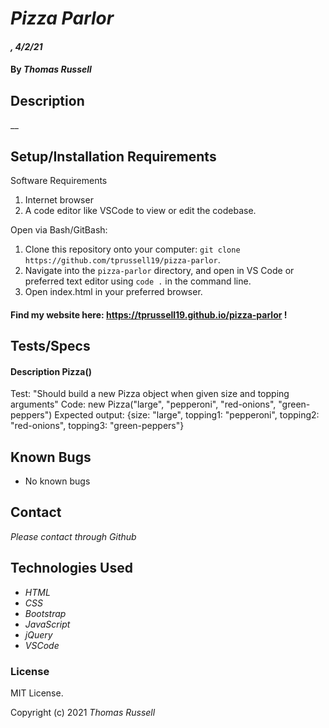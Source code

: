 # _Pizza Parlor_

#### _, 4/2/21_

#### By _Thomas Russell_

## Description

__

## Setup/Installation Requirements

Software Requirements
1. Internet browser
2. A code editor like VSCode to view or edit the codebase.

Open via Bash/GitBash:
1. Clone this repository onto your computer:
`git clone https://github.com/tprussell19/pizza-parlor`.
2. Navigate into the `pizza-parlor` directory, and open in VS Code or preferred text editor using `code .` in the command line.
3. Open index.html in your preferred browser.

#### Find my website here: https://tprussell19.github.io/pizza-parlor !

## Tests/Specs

#### Description Pizza()
Test: "Should build a new Pizza object when given size and topping arguments"
Code: new Pizza("large", "pepperoni", "red-onions", "green-peppers")
Expected output: {size: "large", topping1: "pepperoni", topping2: "red-onions", topping3: "green-peppers"}

## Known Bugs

* No known bugs

## Contact

_Please contact through Github_

## Technologies Used

* _HTML_
* _CSS_
* _Bootstrap_
* _JavaScript_
* _jQuery_
* _VSCode_

### License

MIT License.

Copyright (c) 2021 _Thomas Russell_